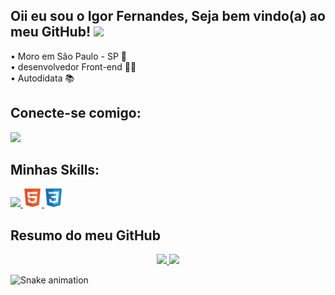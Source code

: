 ## Oii eu sou o Igor Fernandes, Seja bem vindo(a) ao meu GitHub!   <img src="https://raw.githubusercontent.com/iampavangandhi/iampavangandhi/master/gifs/Hi.gif" width="5%"> 

<p>
  • Moro em São Paulo - SP 🌇 </br>
  • desenvolvedor Front-end 👨‍💻</br>
  • Autodidata 📚</br>
</p>
 
 ## Conecte-se comigo:
 <a href="https://www.linkedin.com/in/igor-fernandes-vital/" target="_blank"><img src="https://img.shields.io/badge/LinkedIn-0077B5?style=for-the-badge&logo=linkedin&logoColor=white" target="_blank"></a>
 
 ## Minhas Skills:
<a href="https://github.com/IgorFernandesVital" target="_blank"> 
  <img src="https://camo.githubusercontent.com/d665435625c7b27b5616f4a59fd34de958c7ec69a7c15a73f1f7df9c4d29abc0/68747470733a2f2f63646e2e69636f6e2d69636f6e732e636f6d2f69636f6e73322f323130382f504e472f3531322f6a6176617363726970745f69636f6e5f3133303930302e706e67" width="30px">
  <img src="https://raw.githubusercontent.com/devicons/devicon/master/icons/html5/html5-original.svg" width="30px"> 
  <img src="https://raw.githubusercontent.com/devicons/devicon/master/icons/css3/css3-original.svg" width="30px" target="_blank">
</a>

  ## Resumo do meu GitHub

<div align="center">
  <a href="https://github.com/IgorFernandesVital">
  <img height="160em" src="https://github-readme-stats.vercel.app/api?username=IgorFernandesVital&show_icons=true&theme=gruvbox&include_all_commits=true&count_private=true"/>
  <img height="160em" src="https://github-readme-stats.vercel.app/api/top-langs/?username=IgorFernandesVital&layout=compact&langs_count=7&theme=gruvbox"/>
  </a>
</div>

![Snake animation](https://github.com/IgorFernandesVital/IgorFernandesVital/blob/output/github-contribution-grid-snake.svg)
